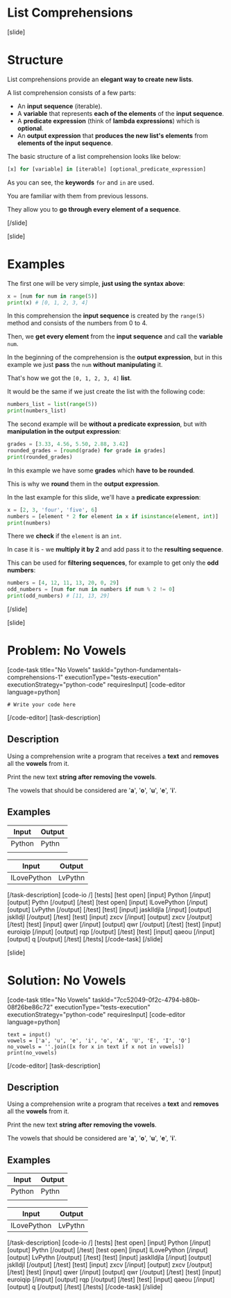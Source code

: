 # List Comprehensions

[slide]
# Structure

List comprehensions provide an **elegant way to create new lists**.

A list comprehension consists of a few parts:

 - An **input sequence** (iterable).
 - A **variable** that represents **each of the elements** of the **input sequence**.
 - A **predicate expression** (think of **lambda expressions**) which is **optional**.
 - An **output expression** that **produces the new list's elements** from **elements of the input sequence**.

The basic structure of a list comprehension looks like below:

```python
[x] for [variable] in [iterable] [optional_predicate_expression]
```

As you can see, the **keywords** `for` and `in` are used.

You are familiar with them from previous lessons.

They allow you to **go through every element of a sequence**.

[/slide]

[slide]
# Examples

The first one will be very simple, **just using the syntax above**:

```python live
x = [num for num in range(5)]
print(x) # [0, 1, 2, 3, 4]
```

In this comprehension the **input sequence** is created by the `range(5)` method and consists of the numbers from 0 to 4.

Then, we **get every element** from the **input sequence** and call the **variable** `num`.

In the beginning of the comprehension is the **output expression**, but in this example we just **pass** the `num` **without manipulating** it.

That's how we got the `[0, 1, 2, 3, 4]` **list**.

It would be the same if we just create the list with the following code:

```python live
numbers_list = list(range(5))
print(numbers_list)
```

The second example will be **without a predicate expression**, but with **manipulation in the output expression**:

```python live
grades = [3.33, 4.56, 5.50, 2.88, 3.42]
rounded_grades = [round(grade) for grade in grades]
print(rounded_grades)
```

In this example we have some **grades** which **have to be rounded**.

This is why we **round** them in the **output expression**.

In the last example for this slide, we'll have a **predicate expression**:

```python live
x = [2, 3, 'four', 'five', 6]
numbers = [element * 2 for element in x if isinstance(element, int)]
print(numbers)
```

There we **check** if the `element` is an `int`.

In case it is - we **multiply it by 2** and add pass it to the **resulting sequence**.

This can be used for **filtering sequences**, for example to get only the **odd numbers**:

```python live
numbers = [4, 12, 11, 13, 20, 0, 29]
odd_numbers = [num for num in numbers if num % 2 != 0]
print(odd_numbers) # [11, 13, 29]
```

[/slide]

[slide]
# Problem: No Vowels
[code-task title="No Vowels" taskId="python-fundamentals-comprehensions-1" executionType="tests-execution" executionStrategy="python-code" requiresInput]
[code-editor language=python]
```
# Write your code here
```
[/code-editor]
[task-description]
## Description
Using a comprehension write a program that receives a **text** and **removes** all the **vowels** from it.

Print the new text **string after removing the vowels**.

The vowels that should be considered are '**a**', '**o**', '**u**', '**e**', '**i**'.

## Examples
| **Input** | **Output** |
| --- | --- |
| Python | Pythn |
|  |  |

| **Input** | **Output** |
| --- | --- |
| ILovePython | LvPythn |

[/task-description]
[code-io /]
[tests]
[test open]
[input]
Python
[/input]
[output]
Pythn
[/output]
[/test]
[test open]
[input]
ILovePython
[/input]
[output]
LvPythn
[/output]
[/test]
[test]
[input]
jasklldjla
[/input]
[output]
jsklldjl
[/output]
[/test]
[test]
[input]
zxcv
[/input]
[output]
zxcv
[/output]
[/test]
[test]
[input]
qwer
[/input]
[output]
qwr
[/output]
[/test]
[test]
[input]
euroiqip
[/input]
[output]
rqp
[/output]
[/test]
[test]
[input]
qaeou
[/input]
[output]
q
[/output]
[/test]
[/tests]
[/code-task]
[/slide]

[slide]
# Solution: No Vowels
[code-task title="No Vowels" taskId="7cc52049-0f2c-4794-b80b-08f26be86c72" executionType="tests-execution" executionStrategy="python-code" requiresInput]
[code-editor language=python]
```
text = input()
vowels = ['a', 'u', 'e', 'i', 'o', 'A', 'U', 'E', 'I', 'O']
no_vowels = ''.join([x for x in text if x not in vowels])
print(no_vowels)
```
[/code-editor]
[task-description]
## Description
Using a comprehension write a program that receives a **text** and **removes** all the **vowels** from it.

Print the new text **string after removing the vowels**.

The vowels that should be considered are '**a**', '**o**', '**u**', '**e**', '**i**'.

## Examples
| **Input** | **Output** |
| --- | --- |
| Python | Pythn |
|  |  |

| **Input** | **Output** |
| --- | --- |
| ILovePython | LvPythn |

[/task-description]
[code-io /]
[tests]
[test open]
[input]
Python
[/input]
[output]
Pythn
[/output]
[/test]
[test open]
[input]
ILovePython
[/input]
[output]
LvPythn
[/output]
[/test]
[test]
[input]
jasklldjla
[/input]
[output]
jsklldjl
[/output]
[/test]
[test]
[input]
zxcv
[/input]
[output]
zxcv
[/output]
[/test]
[test]
[input]
qwer
[/input]
[output]
qwr
[/output]
[/test]
[test]
[input]
euroiqip
[/input]
[output]
rqp
[/output]
[/test]
[test]
[input]
qaeou
[/input]
[output]
q
[/output]
[/test]
[/tests]
[/code-task]
[/slide]